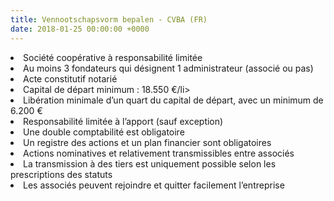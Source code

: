 ```yaml
---
title: Vennootschapsvorm bepalen - CVBA (FR)
date: 2018-01-25 00:00:00 +0000
---
```

<li>Société coopérative à responsabilité limitée</li>

<li>Au moins 3 fondateurs qui désignent 1 administrateur (associé ou pas)</li>

<li>Acte constitutif notarié</li>

<li>Capital de départ minimum : 18.550 €/li>

<li>Libération minimale d’un quart du capital de départ, avec un minimum de 6.200 €</li>

<li>Responsabilité limitée à l’apport (sauf exception)</li>

<li>Une double comptabilité est obligatoire</li>

<li>Un registre des actions et un plan financier sont obligatoires</li>

<li>Actions nominatives et relativement transmissibles entre associés</li>

<li> La transmission à des tiers est uniquement possible selon les prescriptions des statuts</li>

<li>Les associés peuvent rejoindre et quitter facilement l’entreprise</li>